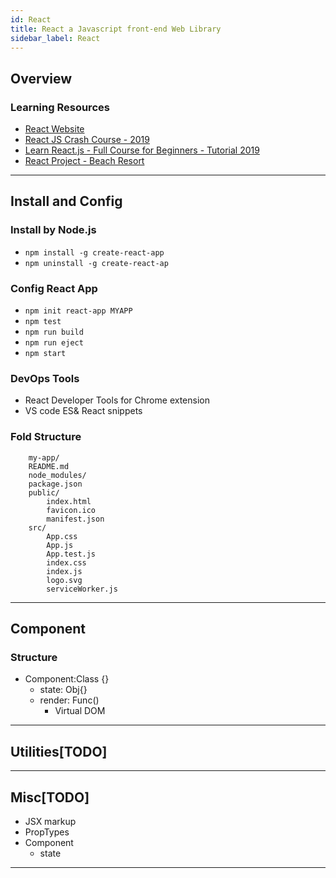 ```yaml
---
id: React
title: React a Javascript front-end Web Library
sidebar_label: React
---
```


## Overview

### Learning Resources

- [React Website](https://reactjs.org/)
- [React JS Crash Course - 2019](https://www.youtube.com/watch?v=sBws8MSXN7A)
- [Learn React.js - Full Course for Beginners - Tutorial 2019](https://www.youtube.com/watch?v=DLX62G4lc44)
- [React Project - Beach Resort](https://www.youtube.com/watch?v=ScDWrogElmo)

---

## Install and Config

### Install by Node.js

- `npm install -g create-react-app`
- `npm uninstall -g create-react-ap`

### Config React App

- `npm init react-app MYAPP`
- `npm test`
- `npm run build`
- `npm run eject`
- `npm start`

### DevOps Tools

- React Developer Tools for Chrome extension
- VS code ES& React snippets

### Fold Structure

        my-app/
        README.md
        node_modules/
        package.json
        public/
            index.html
            favicon.ico
            manifest.json
        src/
            App.css
            App.js
            App.test.js
            index.css
            index.js
            logo.svg
            serviceWorker.js

---

## Component

### Structure

- Component:Class {}
  - state: Obj{}
  - render: Func()
    - Virtual DOM

---

## Utilities[TODO]

---

## Misc[TODO]

- JSX markup
- PropTypes
- Component
  - state

---
